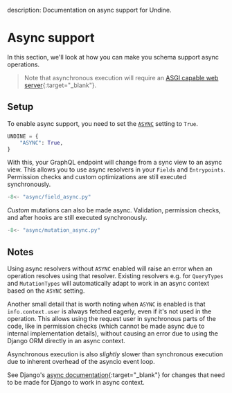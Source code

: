 description: Documentation on async support for Undine.

# Async support

In this section, we'll look at how you can make you schema support async operations.

> Note that asynchronous execution will require an [ASGI capable web server]{:target="_blank"}.

[ASGI capable web server]: https://asgi.readthedocs.io/en/latest/implementations.html

## Setup

To enable async support, you need to set the [`ASYNC`](settings.md#async) setting to `True`.

```python
UNDINE = {
    "ASYNC": True,
}
```

With this, your GraphQL endpoint will change from a sync view to an async view.
This allows you to use async resolvers in your `Fields` and `Entrypoints`.
Permission checks and custom optimizations are still executed synchronously.

```python
-8<- "async/field_async.py"
```

_Custom_ mutations can also be made async. Validation, permission checks,
and after hooks are still executed synchronously.

```python
-8<- "async/mutation_async.py"
```

## Notes

Using async resolvers without `ASYNC` enabled will raise an error
when an operation resolves using that resolver. Existing resolvers e.g. for
`QueryTypes` and `MutationTypes` will automatically adapt to work in an async context
based on the `ASYNC` setting.

Another small detail that is worth noting when `ASYNC` is enabled is that `info.context.user`
is always fetched eagerly, even if it's not used in the operation. This allows using
the request user in synchronous parts of the code, like in permission checks (which
cannot be made async due to internal implementation details), without causing an
error due to using the Django ORM directly in an async context.

Asynchronous execution is also _slightly_ slower than synchronous execution
due to inherent overhead of the asyncio event loop.

See Django's [async documentation]{:target="_blank"} for changes that need to be made
for Django to work in async context.

[async documentation]: https://docs.djangoproject.com/en/stable/topics/async/
